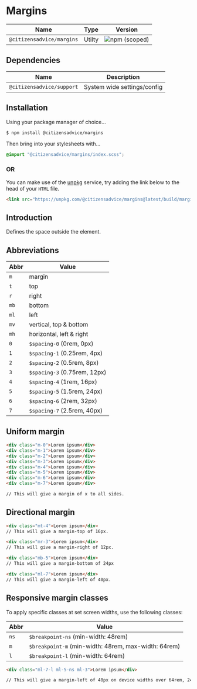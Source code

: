 # Margins

| Name                      | Type   | Version                                                                   |
|---------------------------|--------|---------------------------------------------------------------------------|
| `@citizensadvice/margins` | Utilty | ![npm (scoped)](https://img.shields.io/npm/v/@citizensadvice/margins.svg) |

## Dependencies

| Name                      | Description                 |
|---------------------------|-----------------------------|
| `@citizensadvice/support` | System wide settings/config |

## Installation

Using your package manager of choice...

```shell
$ npm install @citizensadvice/margins
```

Then bring into your stylesheets with...

```scss
@import "@citizensadvice/margins/index.scss";
```

### OR

You can make use of the [unpkg](https://unpkg.com) service, try adding the link below to the head of your `HTML` file.

```html
<link src="https://unpkg.com/@citizensadvice/margins@latest/build/margins.css" />
```

## Introduction

Defines the space outside the element.

## Abbreviations

| Abbr | Value                        |
|------|------------------------------|
| `m`  | margin                       |
| `t`  | top                          |
| `r`  | right                        |
| `mb` | bottom                       |
| `ml` | left                         |
| `mv` | vertical, top & bottom       |
| `mh` | horizontal, left & right     |
| `0`  | `$spacing-0` (0rem, 0px)     |
| `1`  | `$spacing-1` (0.25rem, 4px)  |
| `2`  | `$spacing-2` (0.5rem, 8px)   |
| `3`  | `$spacing-3` (0.75rem, 12px) |
| `4`  | `$spacing-4` (1rem, 16px)    |
| `5`  | `$spacing-5` (1.5rem, 24px)  |
| `6`  | `$spacing-6` (2rem, 32px)    |
| `7`  | `$spacing-7` (2.5rem, 40px)  |

## Uniform margin

```html
<div class="m-0">Lorem ipsum</div>
<div class="m-1">Lorem ipsum</div>
<div class="m-2">Lorem ipsum</div>
<div class="m-3">Lorem ipsum</div>
<div class="m-4">Lorem ipsum</div>
<div class="m-5">Lorem ipsum</div>
<div class="m-6">Lorem ipsum</div>
<div class="m-7">Lorem ipsum</div>

// This will give a margin of x to all sides.
```

## Directional margin

```html
<div class="mt-4">Lorem ipsum</div>
// This will give a margin-top of 16px.

<div class="mr-3">Lorem ipsum</div>
// This will give a margin-right of 12px.

<div class="mb-5">Lorem ipsum</div>
// This will give a margin-bottom of 24px

<div class="ml-7">Lorem ipsum</div>
// This will give a margin-left of 40px.
```

## Responsive margin classes

To apply specific classes at set screen widths, use the following classes:

| Abbr | Value                                                |
|------|------------------------------------------------------|
| `ns` | `$breakpoint-ns` (min-width: 48rem)                  |
| `m`  | `$breakpoint-m` (min-width: 48rem, max-width: 64rem) |
| `l`  | `$breakpoint-l` (min-width: 64rem)                   |

```html
<div class="ml-7-l ml-5-ns ml-3">Lorem ipsum</div>

// This will give a margin-left of 40px on device widths over 64rem, 24px on devices with a width of 48rem and finally 12px on devices with a width up to 48rem.
```